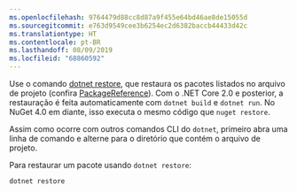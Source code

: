 ```yaml
---
ms.openlocfilehash: 9764479d88cc8d87a9f455e64bd46ae8de15055d
ms.sourcegitcommit: e763d9549cee3b6254ec2d6382baccb44433d42c
ms.translationtype: HT
ms.contentlocale: pt-BR
ms.lasthandoff: 08/09/2019
ms.locfileid: "68860592"
---
```

Use o comando [dotnet restore](/dotnet/core/tools/dotnet-restore?tabs=netcore2x), que restaura os pacotes listados no arquivo de projeto (confira [PackageReference](../../consume-packages/package-references-in-project-files.md)). Com o .NET Core 2.0 e posterior, a restauração é feita automaticamente com `dotnet build` e `dotnet run`. No NuGet 4.0 em diante, isso executa o mesmo código que `nuget restore`.

Assim como ocorre com outros comandos CLI do `dotnet`, primeiro abra uma linha de comando e alterne para o diretório que contém o arquivo de projeto.

Para restaurar um pacote usando `dotnet restore`:

```cli
dotnet restore 
```
